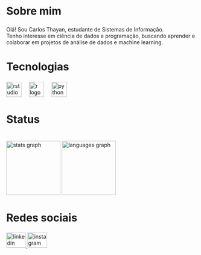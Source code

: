 <h1 align="left">Sobre mim</h1>

###

<p align="left">Olá! Sou Carlos Thayan, estudante de Sistemas de Informação.<br>Tenho interesse em ciência de dados e programação, buscando aprender e colaborar em projetos de análise de dados e machine learning.</p>

###

<h1 align="left">Tecnologias</h1>

###

<div align="left">
  <img src="https://cdn.jsdelivr.net/gh/devicons/devicon/icons/rstudio/rstudio-original.svg" height="40" alt="rstudio logo"  />
  <img width="12" />
  <img src="https://skillicons.dev/icons?i=r" height="40" alt="r logo"  />
  <img width="12" />
  <img src="https://cdn.jsdelivr.net/gh/devicons/devicon/icons/python/python-original.svg" height="40" alt="python logo"  />
</div>

###

<h1 align="left">Status</h1>

###

<br clear="both">

<div align="left">
  <img src="https://github-readme-stats.vercel.app/api?username=yantheworld&hide_title=false&hide_rank=false&show_icons=true&include_all_commits=true&count_private=true&disable_animations=false&theme=blueberry&locale=pt-br&hide_border=false&order=1" height="143" alt="stats graph"  />
  <img src="https://github-readme-stats.vercel.app/api/top-langs?username=yantheworld&locale=pt-br&hide_title=false&layout=compact&card_width=320&langs_count=5&theme=blueberry&hide_border=false&order=2" height="143" alt="languages graph"  />
</div>

###

<h1 align="left">Redes sociais</h1>

###

<div align="left">
  <a href="https://www.linkedin.com/in/carlos-thayan-683303296/" target="_blank">
    <img src="https://raw.githubusercontent.com/maurodesouza/profile-readme-generator/master/src/assets/icons/social/linkedin/default.svg" width="52" height="40" alt="linkedin logo"  />
  </a>
  <a href="https://www.instagram.com/yantheworld/" target="_blank">
    <img src="https://raw.githubusercontent.com/maurodesouza/profile-readme-generator/master/src/assets/icons/social/instagram/default.svg" width="52" height="40" alt="instagram logo"  />
  </a>
</div>

###
